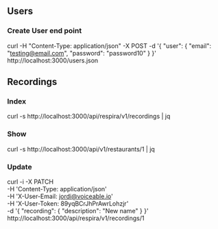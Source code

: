 ## Users

### Create User end point

curl -H "Content-Type: application/json" -X POST -d '{ "user": { "email": "testing@email.com", "password": "password10" } }' http://localhost:3000/users.json

## Recordings

### Index 

curl -s http://localhost:3000/api/respira/v1/recordings | jq

### Show 

curl -s http://localhost:3000/api/v1/restaurants/1 | jq

### Update

curl -i -X PATCH                                           \
       -H 'Content-Type: application/json'                 \
       -H 'X-User-Email: jordi@voiceable.io'               \
       -H 'X-User-Token: 89yqBCrJhPrAwrLohzjr'             \
       -d '{ "recording": { "description": "New name" } }' \
       http://localhost:3000/api/respira/v1/recordings/1 